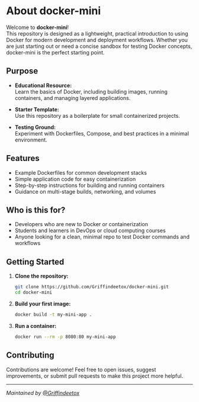 # About docker-mini

Welcome to **docker-mini**!  
This repository is designed as a lightweight, practical introduction to using Docker for modern development and deployment workflows. Whether you are just starting out or need a concise sandbox for testing Docker concepts, docker-mini is the perfect starting point.

## Purpose

- **Educational Resource:**  
  Learn the basics of Docker, including building images, running containers, and managing layered applications.

- **Starter Template:**  
  Use this repository as a boilerplate for small containerized projects.

- **Testing Ground:**  
  Experiment with Dockerfiles, Compose, and best practices in a minimal environment.

## Features

- Example Dockerfiles for common development stacks
- Simple application code for easy containerization
- Step-by-step instructions for building and running containers
- Guidance on multi-stage builds, networking, and volumes

## Who is this for?

- Developers who are new to Docker or containerization
- Students and learners in DevOps or cloud computing courses
- Anyone looking for a clean, minimal repo to test Docker commands and workflows

## Getting Started

1. **Clone the repository:**
   ```bash
   git clone https://github.com/Griffindeetox/docker-mini.git
   cd docker-mini
   ```
2. **Build your first image:**
   ```bash
   docker build -t my-mini-app .
   ```
3. **Run a container:**
   ```bash
   docker run --rm -p 8080:80 my-mini-app
   ```

## Contributing

Contributions are welcome! Feel free to open issues, suggest improvements, or submit pull requests to make this project more helpful.

---

*Maintained by [@Griffindeetox](https://github.com/Griffindeetox)*